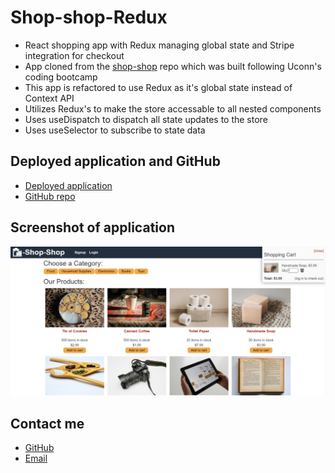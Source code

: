# Shop-shop-Redux
- React shopping app with Redux managing global state and Stripe integration for checkout
- App cloned from the [shop-shop](https://github.com/SteveB29/shop-shop) repo which was built following Uconn's coding bootcamp
- This app is refactored to use Redux as it's global state instead of Context API
- Utilizes Redux's <Provider> to make the store accessable to all nested components
- Uses useDispatch to dispatch all state updates to the store
- Uses useSelector to subscribe to state data

## Deployed application and GitHub
- [Deployed application](https://cryptic-thicket-99291.herokuapp.com/)
- [GitHub repo](https://github.com/SteveB29/shop-shop-Redux)

## Screenshot of application
![Homepage](./client/src/assets/screenshots/homepage.jpg)

## Contact me
- [GitHub](https://github.com/SteveB29)
- [Email](mailto:steven.bendrick@gmail.com)